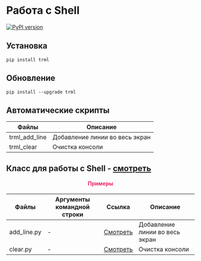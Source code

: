 # Работа с Shell

[![PyPI version](https://badge.fury.io/py/trml.svg)](https://badge.fury.io/py/trml)

## Установка

```shell script
pip install trml
```

## Обновление

```shell script
pip install --upgrade trml
```

## Автоматические скрипты

| Файлы | Описание|
| ----- | ------- |
| trml_add_line | Добавление линии во весь экран |
| trml_clear | Очистка консоли |

## Класс для работы с Shell - [смотреть](https://github.com/DmitryRyumin/pkgs/blob/master/trml/trml/shell.py)

<h4 align="center"><span style="color:#EC256F;">Примеры</span></h4>

| Файлы | Аргументы командной строки | Ссылка | Описание|
| ------- | -------------------------- | ------ | ------- |
| add_line.py | - | [Смотреть](https://github.com/DmitryRyumin/pkgs/blob/master/trml/trml/samples/add_line.py) | Добавление линии во весь экран |
| clear.py | - | [Смотреть](https://github.com/DmitryRyumin/pkgs/blob/master/trml/trml/samples/clear.py) | Очистка консоли |
